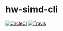 # hw-simd-cli
[![CircleCI](https://circleci.com/gh/haskell-works/hw-simd-cli.svg?style=svg)](https://circleci.com/gh/haskell-works/hw-simd-cli)
[![Travis](https://travis-ci.org/haskell-works/hw-simd-cli.svg?branch=master)](https://travis-ci.org/haskell-works/hw-simd-cli)
